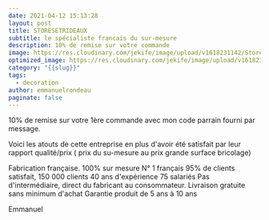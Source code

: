 ```yaml
---
date: 2021-04-12 15:13:28
layout: post
title: STORESETRIDEAUX
subtitle: le spécialiste francais du sur-mesure
description: 10% de remise sur votre commande
image: https://res.cloudinary.com/jekife/image/upload/v1618231142/Stores-et-rideaux_tgxbfb.jpg
optimized_image: https://res.cloudinary.com/jekife/image/upload/v1618231142/Stores-et-rideaux_tgxbfb.jpg
category: "{{slug}}"
tags:
  - decoration
author: emmanuelrondeau
paginate: false
---
```

10% de remise sur votre 1ère commande avec mon code parrain fourni par message.

Voici les atouts de cette entreprise en plus d'avoir été satisfait par leur rapport qualité/prix ( prix du su-mesure au prix grande surface bricolage)

Fabrication française.
100% sur mesure
N° 1 français
95% de clients satisfait, 150 000 clients
40 ans d'expérience
75 salariés
Pas d'intermédiaire, direct du fabricant au consommateur.
Livraison gratuite sans minimum d'achat
Garantie produit de 5 ans à 10 ans

Emmanuel